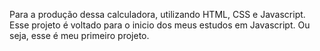 Para a produção dessa calculadora, utilizando HTML, CSS e Javascript. Esse projeto é voltado para o inicio dos meus estudos em Javascript. Ou seja, esse é meu primeiro projeto. 
